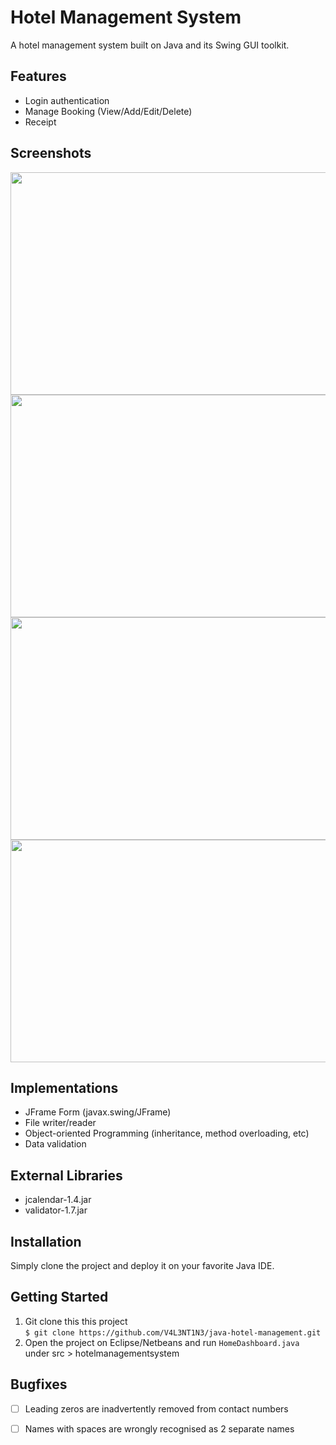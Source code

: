 # Hotel Management System
 A hotel management system built on Java and its Swing GUI toolkit.
 
 ## Features 
* Login authentication
* Manage Booking (View/Add/Edit/Delete)
* Receipt

## Screenshots 
<p float="left">

<img src="https://user-images.githubusercontent.com/33112835/106551015-4175e800-654f-11eb-987e-1e568a44613f.PNG" width="607" height="356"/>

<img src="https://user-images.githubusercontent.com/33112835/106551009-4044bb00-654f-11eb-8b16-f569a9cd72df.PNG" width="607" height="356"/>

<img src="https://user-images.githubusercontent.com/33112835/106551017-42a71500-654f-11eb-9db5-6640949487b7.PNG" width="607" height="356"/>

<img src="https://user-images.githubusercontent.com/33112835/106551016-420e7e80-654f-11eb-9d1c-5dea3e8a0e8b.PNG" width="607" height="356"/>

</p>

## Implementations
- JFrame Form (javax.swing/JFrame)
- File writer/reader
- Object-oriented Programming (inheritance, method overloading, etc)
- Data validation

## External Libraries
- jcalendar-1.4.jar
- validator-1.7.jar

## Installation

Simply clone the project and deploy it on your favorite Java IDE.

## Getting Started 
1. Git clone this this project </br>`$ git clone https://github.com/V4L3NT1N3/java-hotel-management.git`
2. Open the project on Eclipse/Netbeans and run `HomeDashboard.java` under src > hotelmanagementsystem 

## Bugfixes 
- [ ] Leading zeros are inadvertently removed from contact numbers
- [ ] Names with spaces are wrongly recognised as 2 separate names 

